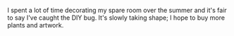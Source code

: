 I spent a lot of time decorating my spare room over the summer and it's fair to say I've caught the DIY bug. It's slowly taking shape; I hope to buy more plants and artwork.